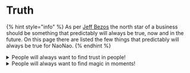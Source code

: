 # Truth

{% hint style="info" %}
As per [Jeff Bezos](https://en.wikipedia.org/wiki/Jeff\_Bezos) the north star of a business should be something that predictably will always be true, now and in the future. On this page there are listed the few things that predictably will always be true for NaoNao.
{% endhint %}

<details>

<summary>People will always want to find trust in people!</summary>

Human interactions happen on certain terms that build the basis for shared experiences. Arguably _one_, if not _the_ most fundamental term on which interactions are based on, is trust. Trust allows us to lean into a shared experience and grow. People will never not want to have trust in other people.

Trust might mean to be in control. Trust might mean to lean further forward. Trust might mean to be vulnerable. Trust might mean to have permission. Trust might mean to be relied upon. Trust might mean to show yourself. Trust might mean to be competent.

_Why is this north star about trust and not about safety? "Always true" defines an opportunity. Enabling those opportunities is what guides us. Trust is what a magical moment starts with. Safety on the other hand is the resulting outcome of an experience. Managing outcomes instead of opportunities is a regulatory fallacy causing broken mechanism design. The average nation state governments of this world testify to the Sodom and Gomorrah of the human condition. When you let safety guide you, what you create is hell. Because by managing the outcome to be static, you take away the opportunity to grow._

</details>

<details>

<summary>People will always want to find magic in moments!</summary>

The world is a dark forest. And amidst the dark there are glimmers of light. This light is the magic created within a moment, and people want to experience it. People will never not want to experience magical moments. What is magic is different for every individual, but what is magic, is what is being appreciated, always.&#x20;

Magic might be another person that we need right in that moment. Magic might be whatever serendipity throws at us. Magic might be a pleasant surprise. Magic might be to gamble the pension away and have the time of your life doing it. Magic might be the way an interface works. Magic might be to quickly find what you are looking for. Magic might be to feel whole.

</details>
